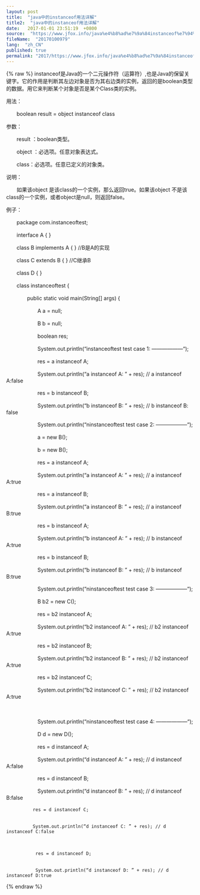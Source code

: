 ```yaml
---
layout: post
title:  "java中的instanceof用法详解"
title2:  "java中的instanceof用法详解"
date:   2017-01-01 23:51:19  +0800
source:  "https://www.jfox.info/java%e4%b8%ad%e7%9a%84instanceof%e7%94%a8%e6%b3%95%e8%af%a6%e8%a7%a3.html"
fileName:  "20170100979"
lang:  "zh_CN"
published: true
permalink: "2017/https://www.jfox.info/java%e4%b8%ad%e7%9a%84instanceof%e7%94%a8%e6%b3%95%e8%af%a6%e8%a7%a3.html"
---
```

{% raw %}
instanceof是Java的一个二元操作符（运算符）,也是Java的保留关键字。它的作用是判断其左边对象是否为其右边类的实例，返回的是boolean类型的数据。用它来判断某个对象是否是某个Class类的实例。

用法：

　　boolean result = object instanceof class

参数：

　　result ：boolean类型。

　　object ：必选项。任意对象表达式。

　　class：必选项。任意已定义的对象类。

说明：

　　如果该object 是该class的一个实例，那么返回true。如果该object 不是该class的一个实例，或者object是null，则返回false。

例子：

 

  　　package com.instanceoftest; 
 

  　　interface A { } 
 

  　　class B implements A { } //B是A的实现 
 

  　　class C extends B { } //C继承B 
 

  　　class D { } 
 

  　　class instanceoftest { 
 

  　　　　public static void main(String[] args) { 
 

  　　　　　　A a = null; 
 

  　　　　　　B b = null; 
 

  　　　　　　boolean res; 
 

  　　　　　　System.out.println(“instanceoftest test case 1: ——————“); 
 

  　　　　　　res = a instanceof A; 
 

  　　　　　　System.out.println(“a instanceof A: ” + res); // a instanceof A:false 
 

　　　　　　res = b instanceof B; 
 

　　　　　　System.out.println(“b instanceof B: ” + res); // b instanceof B: false 
 

  　　　　　　System.out.println(“ninstanceoftest test case 2: ——————“); 
 

  　　　　　　a = new B(); 
 

  　　　　　　b = new B(); 
 

  　　　　　　res = a instanceof A; 
 

  　　　　　　System.out.println(“a instanceof A: ” + res); // a instanceof A:true 
 

  　　　　　　res = a instanceof B; 
 

  　　　　　　System.out.println(“a instanceof B: ” + res); // a instanceof B:true 
 

  　　　　　　res = b instanceof A; 
 

  　　　　　　System.out.println(“b instanceof A: ” + res); // b instanceof A:true 
 

  　　　　　　res = b instanceof B; 
 

  　　　　　　System.out.println(“b instanceof B: ” + res); // b instanceof B:true 
 

  　　　　　　System.out.println(“ninstanceoftest test case 3: ——————“); 
 

  　　　　　　B b2 = new C(); 
 

  　　　　　　res = b2 instanceof A; 
 

  　　　　　　System.out.println(“b2 instanceof A: ” + res); // b2 instanceof A:true 
 

  　　　　　　res = b2 instanceof B; 
 

  　　　　　　System.out.println(“b2 instanceof B: ” + res); // b2 instanceof A:true 
 

  　　　　　　res = b2 instanceof C; 
 

  　　　　　　System.out.println(“b2 instanceof C: ” + res); // b2 instanceof A:true 
 

  　　　　　　 
 
   　　　　　　System.out.println(“ninstanceoftest test case 4: ——————“); 
  
 
   　　　　　　D d = new D(); 
  
 
   　　　　　　res = d instanceof A; 
  
 
   　　　　　　System.out.println(“d instanceof A: ” + res); // d instanceof A:false 
  
 
   　　　　　　res = d instanceof B; 
  
 
   　　　　　　System.out.println(“d instanceof B: ” + res); // d instanceof B:false 
  

 
  
    　　　　　　res = d instanceof C; 
   
  
    　　　　　　System.out.println(“d instanceof C: ” + res); // d instanceof C:false 
   
 
   
     　　　　　　res = d instanceof D; 
    
   
     　　　　　　System.out.println(“d instanceof D: ” + res); // d instanceof D:true
{% endraw %}